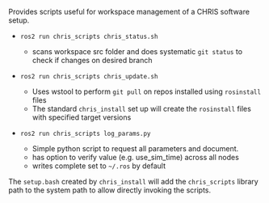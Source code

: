 Provides scripts useful for workspace management of a CHRIS software setup.

* `ros2 run chris_scripts chris_status.sh`
  * scans workspace src folder and does systematic `git status` to check if changes on desired branch

* `ros2 run chris_scripts chris_update.sh`
  * Uses wstool to perform `git pull` on repos installed using `rosinstall` files
  * The standard `chris_install` set up will create the `rosinstall` files with specified target versions

* `ros2 run chris_scripts log_params.py`
  * Simple python script to request all parameters and document.
  * has option to verify value (e.g. use_sim_time) across all nodes
  * writes complete set to `~/.ros` by default


The `setup.bash` created by `chris_install` will add the `chris_scripts` library path to the system path
to allow directly invoking the scripts.

